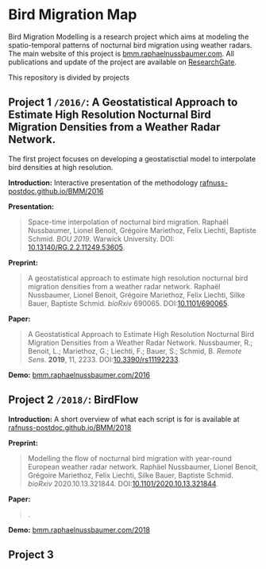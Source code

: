 <head>  
  <link rel="shortcut icon" type="image/png" href="https://bmm.raphaelnussbaumer.com/assets/favicon.png">
  </head>



# Bird Migration Map

Bird Migration Modelling is a research project which aims at modeling the spatio-temporal patterns of nocturnal bird migration using weather radars. The main website of this project is [bmm.raphaelnussbaumer.com](https://bmm.raphaelnussbaumer.com/).
All publications and update of the project are available on [ResearchGate](https://www.researchgate.net/project/Bird-Migration-Modelling-BMM).

This repository is divided by projects

## Project 1 `/2016/`: A Geostatistical Approach to Estimate High Resolution Nocturnal Bird Migration Densities from a Weather Radar Network.
The first project focuses on developing a geostatisctial model to interpolate bird densities at high resolution.

**Introduction:**
Interactive presentation of the methodology [rafnuss-postdoc.github.io/BMM/2016](https://rafnuss-postdoc.github.io/BMM/2016)

**Presentation:**
> Space-time interpolation of nocturnal bird migration. Raphaël Nussbaumer, Lionel Benoit, Grégoire Mariethoz, Felix Liechti, Baptiste  Schmid. *BOU 2019*. Warwick University. DOI: [10.13140/RG.2.2.11249.53605](https://doi.org/10.13140/RG.2.2.11249.53605).

**Preprint:**
> A geostatistical approach to estimate high resolution nocturnal bird migration densities from a weather radar network. Raphaël Nussbaumer, Lionel Benoit, Grégoire Mariethoz, Felix Liechti, Silke Bauer, Baptiste Schmid. *bioRxiv* 690065. DOI:[10.1101/690065](https://doi.org/10.1101/690065).

**Paper:**
> A Geostatistical Approach to Estimate High Resolution Nocturnal Bird Migration Densities from a Weather Radar Network. Nussbaumer, R.; Benoit, L.; Mariethoz, G.; Liechti, F.; Bauer, S.; Schmid, B. *Remote Sens*. **2019**, 11, 2233. DOI:[10.3390/rs11192233](https://doi.org/10.3390/rs11192233).
  
**Demo:**
[bmm.raphaelnussbaumer.com/2016](https://bmm.raphaelnussbaumer.com/2016)



## Project 2 `/2018/`: BirdFlow

**Introduction:**
A short overview of what each script is for is available at [rafnuss-postdoc.github.io/BMM/2018](https://rafnuss-postdoc.github.io/BMM/2018)

**Preprint:**
> Modelling the flow of nocturnal bird migration with year-round European weather radar network. Raphäel Nussbaumer, Lionel Benoit, Grégoire Mariethoz, Felix Liechti, Silke Bauer, Baptiste Schmid. *bioRxiv* 2020.10.13.321844. DOI:[10.1101/2020.10.13.321844](https://doi.org/10.1101/2020.10.13.321844).

**Paper:**
> .
  
**Demo:**
[bmm.raphaelnussbaumer.com/2018](https://bmm.raphaelnussbaumer.com/2018)


## Project 3 

